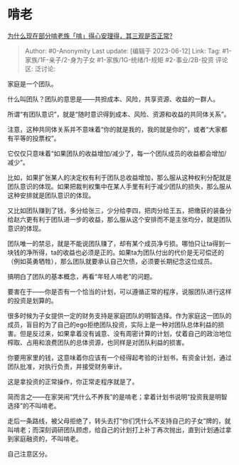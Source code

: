 # 啃老
[为什么现在部分啃老族「啃」得心安理得，其三观是否正常?](https://www.zhihu.com/question/23069403/answer/3069568910)

> Author: #0-Anonymity
> Last update: [编辑于 2023-06-12]
> Link:
> Tag: #1-家族/1F-亲子/2-身为子女 #1-家族/1G-统绪/1-规矩 #2-事业/2B-投资 
> 评论区:
> 泛讨论:

家庭是一个团队。

什么叫团队？团队的意思是——共担成本、风险，共享资源、收益的一群人。

所谓“有团队意识”，就是“随时意识得到成本、风险、资源和收益的共同体关系”。

注意，这种共同体关系并不意味着“你的就是我的，我的就是你的”，或者“大家都有平等的投票权”。

它仅仅只意味着“如果团队的收益增加/减少了，每一个团队成员的收益都会增加/减少”。

比如，如果扩张某人的决定权有利于团队总收益增加，那么服从这种权利分配就是团队意识的体现。如果把裁判权集中在某人手里有利于减少团队的损失，那么服从这种安排就是团队意识的体现。

又比如团队赚到了钱，多分给张三，少分给李四，把肉分给王五，把缴获的装备分给赵六更有利于团队进一步的收益，那么服从这个安排而不是主张均分，就是团队意识的体现。

团队唯一的禁忌，就是不能说团队赚了，却有某个成员净亏损。哪怕只让ta得到一块钱的净所得，ta的收益也必须是正的。如果ta为团队付出的代价是无可偿还的（例如英勇牺牲），那么团队就要承认自己欠债，必须要长期纪念这位成员。

搞明白了团队的基本概念，再看“年轻人啃老”的问题。

要害在于——你是否有一个恰当的计划，可以遵循正常的程序，说服团队进行这样的投资是划算的。

很多时候为子女提供一定的财务支持是家庭团队的明智选择。作为家庭这一团队的成员，盲目的为了自己的ego拒绝团队投资，实际上是一种对团队总体利益的损害。但是反过来，如果拿着没有诚意、没有周密计算的计划，仗着自己的政治地位榨取、占用和浪费团队的总体资源，也同样是对团队利益的损害。

你要用家里的钱，这意味着你应该有一个经得起考验的计划书，有资金计划，通过团队批准，对执行负责，并接受财务审计。

这是拿投资的正常操作，你正常走程序就是了。

简而言之——在家哭闹“凭什么不养我”的是啃老；拿着计划书说明“投资我是明智选择”的不叫啃老。

走后一条路线，被父母拒绝了，转头去打“你们凭什么不支持自己的子女”牌的，就叫啃老；而深刻调研团队顾虑，给自己的计划打上补丁再次抛出，直到计划通过拿到家庭融资的，不叫啃老。

自己注意区分。
